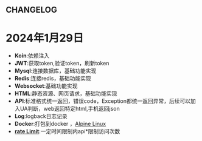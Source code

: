 ## CHANGELOG

# 2024年1月29日
- **Koin**:依赖注入
- **JWT**:获取token,验证token，刷新token
- **Mysql**:连接数据库，基础功能实现
- **Redis**:连接redis，基础功能实现
- **Websocket**:基础功能实现
- **HTML**:静态资源、网页请求，基础功能实现
- **API**:标准格式统一返回，错误code，Exception都统一返回异常，后续可以加入UA判断，web返回特定html,手机返回json
- **Log**:logback日志记录
- **Docker**:打包到docker ，[Alpine Linux](https://alpinelinux.org/)
- **[rate Limit](https://ktor.io/docs/rate-limit.html)**:一定时间限制内api*限制访问次数